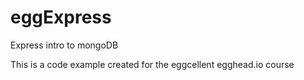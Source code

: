 # eggExpress
Express intro to mongoDB

This is a code example created for the eggcellent egghead.io course
